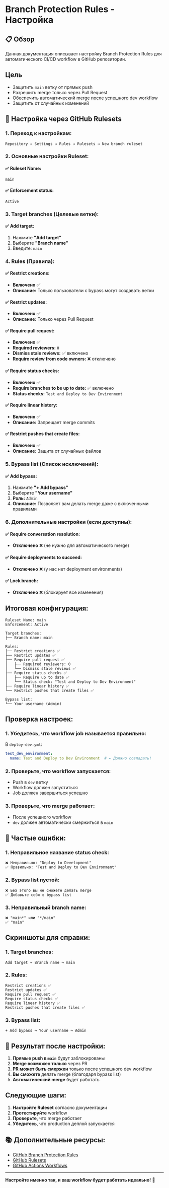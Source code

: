 # Branch Protection Rules - Настройка

## 📋 **Обзор**

Данная документация описывает настройку Branch Protection Rules для автоматического CI/CD workflow в GitHub репозитории.

## **Цель**

- Защитить `main` ветку от прямых push
- Разрешить merge только через Pull Request
- Обеспечить автоматический merge после успешного dev workflow
- Защитить от случайных изменений

## 🔧 **Настройка через GitHub Rulesets**

### **1. Переход к настройкам:**
```
Repository → Settings → Rules → Rulesets → New branch ruleset
```

### **2. Основные настройки Ruleset:**

#### **✅ Ruleset Name:**
```
main
```

#### **✅ Enforcement status:**
```
Active
```

### **3. Target branches (Целевые ветки):**

#### **✅ Add target:**
1. Нажмите **"Add target"**
2. Выберите **"Branch name"**
3. Введите: `main`

### **4. Rules (Правила):**

#### **✅ Restrict creations:**
- **Включено** ✅
- **Описание:** Только пользователи с bypass могут создавать ветки

#### **✅ Restrict updates:**
- **Включено** ✅
- **Описание:** Только через Pull Request

#### **✅ Require pull request:**
- **Включено** ✅
- **Required reviewers:** `0`
- **Dismiss stale reviews:** ✅ включено
- **Require review from code owners:** ❌ отключено

#### **✅ Require status checks:**
- **Включено** ✅
- **Require branches to be up to date:** ✅ включено
- **Status checks:** `Test and Deploy to Dev Environment`

#### **✅ Require linear history:**
- **Включено** ✅
- **Описание:** Запрещает merge commits

#### **✅ Restrict pushes that create files:**
- **Включено** ✅
- **Описание:** Защита от случайных файлов

### **5. Bypass list (Список исключений):**

#### **✅ Add bypass:**
1. Нажмите **"+ Add bypass"**
2. Выберите **"Your username"**
3. **Роль:** `Admin`
4. **Описание:** Позволяет вам делать merge даже с включенными правилами

### **6. Дополнительные настройки (если доступны):**

#### **✅ Require conversation resolution:**
- **Отключено** ❌ (не нужно для автоматического merge)

#### **✅ Require deployments to succeed:**
- **Отключено** ❌ (у нас нет deployment environments)

#### **✅ Lock branch:**
- **Отключено** ❌ (блокирует все изменения)

## **Итоговая конфигурация:**

```
Ruleset Name: main
Enforcement: Active

Target branches:
├── Branch name: main

Rules:
├── Restrict creations ✅
├── Restrict updates ✅
├── Require pull request ✅
│   ├── Required reviewers: 0
│   └── Dismiss stale reviews ✅
├── Require status checks ✅
│   ├── Require up to date ✅
│   └── Status check: "Test and Deploy to Dev Environment"
├── Require linear history ✅
└── Restrict pushes that create files ✅

Bypass list:
└── Your username (Admin)
```

## **Проверка настроек:**

### **1. Убедитесь, что workflow job называется правильно:**
В `deploy-dev.yml`:
```yaml
test_dev_environment:
  name: Test and Deploy to Dev Environment  # ← Должно совпадать!
```

### **2. Проверьте, что workflow запускается:**
- Push в `dev` ветку
- Workflow должен запуститься
- Job должен завершиться успешно

### **3. Проверьте, что merge работает:**
- После успешного workflow
- `dev` должен автоматически смержиться в `main`

## 🚨 **Частые ошибки:**

### **1. Неправильное название status check:**
```
❌ Неправильно: "Deploy to Development"
✅ Правильно: "Test and Deploy to Dev Environment"
```

### **2. Bypass list пустой:**
```
❌ Без этого вы не сможете делать merge
✅ Добавьте себя в bypass list
```

### **3. Неправильный branch name:**
```
❌ "main*" или "*/main"
✅ "main"
```

## **Скриншоты для справки:**

### **1. Target branches:**
```
Add target → Branch name → main
```

### **2. Rules:**
```
Restrict creations ✅
Restrict updates ✅
Require pull request ✅
Require status checks ✅
Require linear history ✅
Restrict pushes that create files ✅
```

### **3. Bypass list:**
```
+ Add bypass → Your username → Admin
```

## 🎯 **Результат после настройки:**

1. **Прямые push в `main`** будут заблокированы
2. **Merge возможен только** через PR
3. **PR может быть смержен** только после успешного dev workflow
4. **Вы сможете** делать merge (благодаря bypass list)
5. **Автоматический merge** будет работать

## **Следующие шаги:**

1. **Настройте Ruleset** согласно документации
2. **Протестируйте** workflow
3. **Проверьте**, что merge работает
4. **Убедитесь**, что production деплой запускается

## 📚 **Дополнительные ресурсы:**

- [GitHub Branch Protection Rules](https://docs.github.com/en/repositories/configuring-branches-and-merges-in-your-repository/defining-the-mergeability-of-pull-requests/about-protected-branches)
- [GitHub Rulesets](https://docs.github.com/en/repositories/configuring-branches-and-merges-in-your-repository/managing-rulesets/about-rulesets)
- [GitHub Actions Workflows](https://docs.github.com/en/actions/using-workflows)

---

**Настройте именно так, и ваш workflow будет работать идеально!** 🚀
